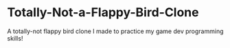 # Totally-Not-a-Flappy-Bird-Clone
A totally-not flappy bird clone I made to practice my game dev programming skills!
